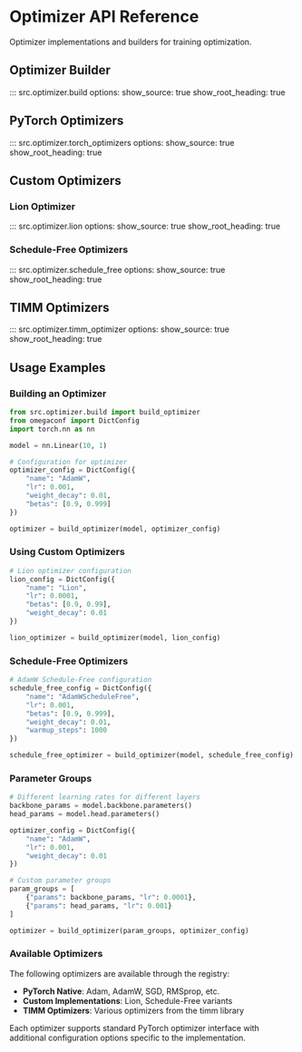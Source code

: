 # Optimizer API Reference

Optimizer implementations and builders for training optimization.

## Optimizer Builder

::: src.optimizer.build
    options:
      show_source: true
      show_root_heading: true

## PyTorch Optimizers

::: src.optimizer.torch_optimizers
    options:
      show_source: true
      show_root_heading: true

## Custom Optimizers

### Lion Optimizer

::: src.optimizer.lion
    options:
      show_source: true
      show_root_heading: true

### Schedule-Free Optimizers

::: src.optimizer.schedule_free
    options:
      show_source: true
      show_root_heading: true

## TIMM Optimizers

::: src.optimizer.timm_optimizer
    options:
      show_source: true
      show_root_heading: true

## Usage Examples

### Building an Optimizer

```python
from src.optimizer.build import build_optimizer
from omegaconf import DictConfig
import torch.nn as nn

model = nn.Linear(10, 1)

# Configuration for optimizer
optimizer_config = DictConfig({
    "name": "AdamW",
    "lr": 0.001,
    "weight_decay": 0.01,
    "betas": [0.9, 0.999]
})

optimizer = build_optimizer(model, optimizer_config)
```

### Using Custom Optimizers

```python
# Lion optimizer configuration
lion_config = DictConfig({
    "name": "Lion",
    "lr": 0.0001,
    "betas": [0.9, 0.99],
    "weight_decay": 0.01
})

lion_optimizer = build_optimizer(model, lion_config)
```

### Schedule-Free Optimizers

```python
# AdamW Schedule-Free configuration
schedule_free_config = DictConfig({
    "name": "AdamWScheduleFree",
    "lr": 0.001,
    "betas": [0.9, 0.999],
    "weight_decay": 0.01,
    "warmup_steps": 1000
})

schedule_free_optimizer = build_optimizer(model, schedule_free_config)
```

### Parameter Groups

```python
# Different learning rates for different layers
backbone_params = model.backbone.parameters()
head_params = model.head.parameters()

optimizer_config = DictConfig({
    "name": "AdamW",
    "lr": 0.001,
    "weight_decay": 0.01
})

# Custom parameter groups
param_groups = [
    {"params": backbone_params, "lr": 0.0001},
    {"params": head_params, "lr": 0.001}
]

optimizer = build_optimizer(param_groups, optimizer_config)
```

### Available Optimizers

The following optimizers are available through the registry:

- **PyTorch Native**: Adam, AdamW, SGD, RMSprop, etc.
- **Custom Implementations**: Lion, Schedule-Free variants
- **TIMM Optimizers**: Various optimizers from the timm library

Each optimizer supports standard PyTorch optimizer interface with additional configuration options specific to the implementation.
